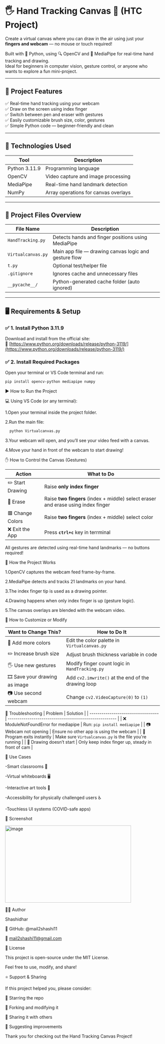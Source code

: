 # 🖐️ Hand Tracking Canvas 🎨 (HTC Project)

Create a virtual canvas where you can draw in the air using just your **fingers and webcam** — no mouse or touch required!

Built with 🐍 Python, using 🔍 OpenCV and 🤚 MediaPipe for real-time hand tracking and drawing.  
Ideal for beginners in computer vision, gesture control, or anyone who wants to explore a fun mini-project.

---

## 📌 Project Features

✅ Real-time hand tracking using your webcam  
✅ Draw on the screen using index finger  
✅ Switch between pen and eraser with gestures  
✅ Easily customizable brush size, color, gestures  
✅ Simple Python code — beginner-friendly and clean

---

## 🧠 Technologies Used

| Tool        | Description                            |
|-------------|----------------------------------------|
| Python 3.11.9| Programming language                  |
| OpenCV      | Video capture and image processing     |
| MediaPipe   | Real-time hand landmark detection      |
| NumPy       | Array operations for canvas overlays   |

---

## 📁 Project Files Overview

| File Name           | Description                                           |
|---------------------|-------------------------------------------------------|
| `HandTracking.py`   | Detects hands and finger positions using MediaPipe    |
| `Virtualcanvas.py`  | Main app file — drawing canvas logic and gesture flow |
| `t.py`              | Optional test/helper file                             |
| `.gitignore`        | Ignores cache and unnecessary files                   |
| `__pycache__/`      | Python-generated cache folder (auto ignored)          |

---

## 🖥️ Requirements & Setup

### ✅ 1. Install Python 3.11.9  
Download and install from the official site:  
🔗 [https://www.python.org/downloads/release/python-3119/](https://www.python.org/downloads/release/python-3119/)

### ✅ 2. Install Required Packages  
Open your terminal or VS Code terminal and run:
```bash
pip install opencv-python mediapipe numpy

```
▶️ How to Run the Project

💻 Using VS Code (or any terminal):

1.Open your terminal inside the project folder.

2.Run the main file:

```bash
  python Virtualcanvas.py
 ```
3.Your webcam will open, and you’ll see your video feed with a canvas.

4.Move your hand in front of the webcam to start drawing!

✋ How to Control the Canvas (Gestures)

| Action           | What to Do                                   |
| ---------------- | -------------------------------------------- |
| ✏️ Start Drawing | Raise **only index finger**                  |
| 🧽 Erase         | Raise **two fingers** (index + middle) select eraser and erase using index finger |
| 🟥 Change Colors | Raise **two fingers** (index + middle) select color  |
| ❌ Exit the App   | Press **`ctrl+c`** key in terrminal |

All gestures are detected using real-time hand landmarks — no buttons required!

🧠 How the Project Works

1.OpenCV captures the webcam feed frame-by-frame.

2.MediaPipe detects and tracks 21 landmarks on your hand.

3.The index finger tip is used as a drawing pointer.

4.Drawing happens when only index finger is up (gesture logic).

5.The canvas overlays are blended with the webcam video.

🧰 How to Customize or Modify

| Want to Change This?           | How to Do It                                       |
| ------------------------------ | -------------------------------------------------- |
| 🎨 Add more colors             | Edit the color palette in `Virtualcanvas.py`       |
| ✏️ Increase brush size         | Adjust brush thickness variable in code            |
| 🖐️ Use new gestures           | Modify finger count logic in `HandTracking.py`     |
| 🎞️ Save your drawing as image | Add `cv2.imwrite()` at the end of the drawing loop |
| 📷 Use second webcam           | Change `cv2.VideoCapture(0)` to `(1)`              |

🧯 Troubleshooting
| Problem                             | Solution                                                |
| ----------------------------------- | ------------------------------------------------------- |
| ❌ ModuleNotFoundError for mediapipe | Run: `pip install mediapipe`                            |
| 📷 Webcam not opening               | Ensure no other app is using the webcam                 |
| 🛑 Program exits instantly          | Make sure `Virtualcanvas.py` is the file you're running |
| 🤚 Drawing doesn’t start            | Only keep index finger up, steady in front of cam       |

🎯 Use Cases

-Smart classrooms 🏫

-Virtual whiteboards 🖥️

-Interactive art tools 🎨

-Accessibility for physically challenged users ♿

-Touchless UI systems (COVID-safe apps)


📸 Screenshot

<img width="410" height="250" alt="image" src="https://github.com/user-attachments/assets/e44445ba-23e9-40a1-95bb-e270d77ff107" />



👨‍💻 Author

 Shashidhar

🔗 GitHub: @mail2shashi11

📧 mail2shashi11@gmail.com


📃 License

This project is open-source under the MIT License.

Feel free to use, modify, and share!

⭐ Support & Sharing

If this project helped you, please consider:

🌟 Starring the repo

🍴 Forking and modifying it

📢 Sharing it with others

💬 Suggesting improvements

Thank you for checking out the Hand Tracking Canvas Project!

